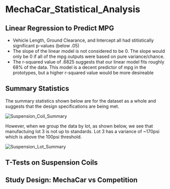 # MechaCar_Statistical_Analysis

## Linear Regression to Predict MPG
- Vehicle Length, Ground Clearance, and Intercept all had stitistically significant p-values (below .05)
- The slope of the linear model is not considered to be 0. The slope would only be 0 if all of the mpg outputs were based on pure variance/chance.
- The r-squared value of .6825 suggests that our linear model fits roughly 68% of the data. This model is a decent predictor of mpg in the prototypes, but a higher r-squared value would be more desireable

## Summary Statistics
The summary statistics shown below are for the dataset as a whole and suggests that the design specifications are being met.

![Suspension_Coil_Summary](https://user-images.githubusercontent.com/107013312/191327591-ca122fb7-9311-4114-b28b-f9d3a4d2e1cc.png)

However, when we group the data by lot, as shown below, we see that manufactuing lot 3 is not up to standards. Lot 3 has a variance of ~170psi which is above the 100psi threshold. 

![Suspension_Lot_Summary](https://user-images.githubusercontent.com/107013312/191328048-a2870674-f878-490a-9bcc-7b6caa2cc55e.png)

## T-Tests on Suspension Coils

## Study Design: MechaCar vs Competition

